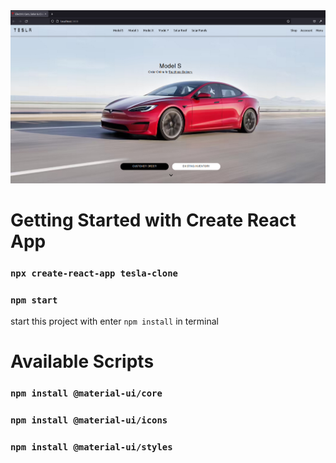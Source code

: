 <img src="src/images/screen.png">

# Getting Started with Create React App

### `npx create-react-app tesla-clone`

### `npm start`

start this project with enter `npm install` in terminal

# Available Scripts

### `npm install @material-ui/core`

### `npm install @material-ui/icons`

### `npm install @material-ui/styles`
